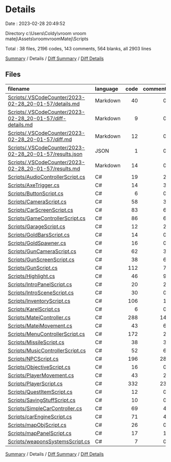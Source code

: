 # Details

Date : 2023-02-28 20:49:52

Directory c:\\Users\\Coldy\\vroom vroom matej\\Assets\\vroomvroomMatej\\Scripts

Total : 38 files,  2196 codes, 143 comments, 564 blanks, all 2903 lines

[Summary](results.md) / Details / [Diff Summary](diff.md) / [Diff Details](diff-details.md)

## Files
| filename | language | code | comment | blank | total |
| :--- | :--- | ---: | ---: | ---: | ---: |
| [Scripts/.VSCodeCounter/2023-02-28_20-01-57/details.md](/Scripts/.VSCodeCounter/2023-02-28_20-01-57/details.md) | Markdown | 40 | 0 | 6 | 46 |
| [Scripts/.VSCodeCounter/2023-02-28_20-01-57/diff-details.md](/Scripts/.VSCodeCounter/2023-02-28_20-01-57/diff-details.md) | Markdown | 9 | 0 | 6 | 15 |
| [Scripts/.VSCodeCounter/2023-02-28_20-01-57/diff.md](/Scripts/.VSCodeCounter/2023-02-28_20-01-57/diff.md) | Markdown | 12 | 0 | 7 | 19 |
| [Scripts/.VSCodeCounter/2023-02-28_20-01-57/results.json](/Scripts/.VSCodeCounter/2023-02-28_20-01-57/results.json) | JSON | 1 | 0 | 0 | 1 |
| [Scripts/.VSCodeCounter/2023-02-28_20-01-57/results.md](/Scripts/.VSCodeCounter/2023-02-28_20-01-57/results.md) | Markdown | 14 | 0 | 7 | 21 |
| [Scripts/AudioControllerScript.cs](/Scripts/AudioControllerScript.cs) | C# | 19 | 2 | 7 | 28 |
| [Scripts/AxeTrigger.cs](/Scripts/AxeTrigger.cs) | C# | 14 | 3 | 4 | 21 |
| [Scripts/ButtonScript.cs](/Scripts/ButtonScript.cs) | C# | 6 | 0 | 3 | 9 |
| [Scripts/CameraScript.cs](/Scripts/CameraScript.cs) | C# | 58 | 3 | 20 | 81 |
| [Scripts/CarScreenScript.cs](/Scripts/CarScreenScript.cs) | C# | 83 | 6 | 17 | 106 |
| [Scripts/GameControllerScript.cs](/Scripts/GameControllerScript.cs) | C# | 86 | 6 | 17 | 109 |
| [Scripts/GarageScript.cs](/Scripts/GarageScript.cs) | C# | 12 | 2 | 5 | 19 |
| [Scripts/GoldBarsScript.cs](/Scripts/GoldBarsScript.cs) | C# | 14 | 0 | 3 | 17 |
| [Scripts/GoldSpawner.cs](/Scripts/GoldSpawner.cs) | C# | 16 | 0 | 5 | 21 |
| [Scripts/GunCameraScript.cs](/Scripts/GunCameraScript.cs) | C# | 62 | 3 | 21 | 86 |
| [Scripts/GunScreenScript.cs](/Scripts/GunScreenScript.cs) | C# | 38 | 6 | 10 | 54 |
| [Scripts/GunScript.cs](/Scripts/GunScript.cs) | C# | 112 | 7 | 12 | 131 |
| [Scripts/Highlight.cs](/Scripts/Highlight.cs) | C# | 46 | 9 | 13 | 68 |
| [Scripts/IntroPanelScript.cs](/Scripts/IntroPanelScript.cs) | C# | 20 | 2 | 2 | 24 |
| [Scripts/IntroSceneScript.cs](/Scripts/IntroSceneScript.cs) | C# | 30 | 0 | 7 | 37 |
| [Scripts/InventoryScript.cs](/Scripts/InventoryScript.cs) | C# | 106 | 1 | 19 | 126 |
| [Scripts/KarelScript.cs](/Scripts/KarelScript.cs) | C# | 6 | 0 | 3 | 9 |
| [Scripts/MatejController.cs](/Scripts/MatejController.cs) | C# | 288 | 14 | 75 | 377 |
| [Scripts/MatejMovement.cs](/Scripts/MatejMovement.cs) | C# | 43 | 6 | 18 | 67 |
| [Scripts/MenuControllerScript.cs](/Scripts/MenuControllerScript.cs) | C# | 172 | 2 | 35 | 209 |
| [Scripts/MissileScript.cs](/Scripts/MissileScript.cs) | C# | 38 | 3 | 8 | 49 |
| [Scripts/MusicControllerScript.cs](/Scripts/MusicControllerScript.cs) | C# | 52 | 6 | 15 | 73 |
| [Scripts/NPCScript.cs](/Scripts/NPCScript.cs) | C# | 196 | 28 | 59 | 283 |
| [Scripts/ObjectiveScript.cs](/Scripts/ObjectiveScript.cs) | C# | 16 | 0 | 5 | 21 |
| [Scripts/PlayerMovement.cs](/Scripts/PlayerMovement.cs) | C# | 43 | 2 | 19 | 64 |
| [Scripts/PlayerScript.cs](/Scripts/PlayerScript.cs) | C# | 332 | 23 | 81 | 436 |
| [Scripts/QuestItemScript.cs](/Scripts/QuestItemScript.cs) | C# | 12 | 0 | 2 | 14 |
| [Scripts/SavingStuffScript.cs](/Scripts/SavingStuffScript.cs) | C# | 10 | 0 | 2 | 12 |
| [Scripts/SimpleCarController.cs](/Scripts/SimpleCarController.cs) | C# | 69 | 4 | 14 | 87 |
| [Scripts/carEngineScript.cs](/Scripts/carEngineScript.cs) | C# | 71 | 4 | 25 | 100 |
| [Scripts/mapObjScript.cs](/Scripts/mapObjScript.cs) | C# | 26 | 0 | 7 | 33 |
| [Scripts/mapPanelScript.cs](/Scripts/mapPanelScript.cs) | C# | 17 | 1 | 3 | 21 |
| [Scripts/weaponsSystemsScript.cs](/Scripts/weaponsSystemsScript.cs) | C# | 7 | 0 | 2 | 9 |

[Summary](results.md) / Details / [Diff Summary](diff.md) / [Diff Details](diff-details.md)